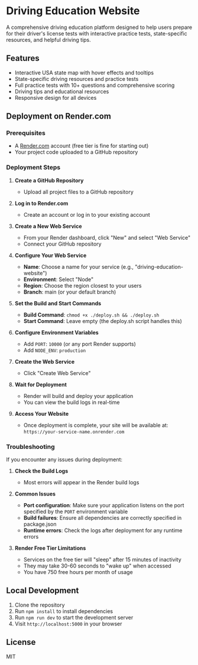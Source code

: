 # Driving Education Website

A comprehensive driving education platform designed to help users prepare for their driver's license tests with interactive practice tests, state-specific resources, and helpful driving tips.

## Features

- Interactive USA state map with hover effects and tooltips
- State-specific driving resources and practice tests
- Full practice tests with 10+ questions and comprehensive scoring
- Driving tips and educational resources
- Responsive design for all devices

## Deployment on Render.com

### Prerequisites

- A [Render.com](https://render.com) account (free tier is fine for starting out)
- Your project code uploaded to a GitHub repository

### Deployment Steps

1. **Create a GitHub Repository**
   - Upload all project files to a GitHub repository

2. **Log in to Render.com**
   - Create an account or log in to your existing account

3. **Create a New Web Service**
   - From your Render dashboard, click "New" and select "Web Service"
   - Connect your GitHub repository

4. **Configure Your Web Service**
   - **Name**: Choose a name for your service (e.g., "driving-education-website")
   - **Environment**: Select "Node"
   - **Region**: Choose the region closest to your users
   - **Branch**: main (or your default branch)

5. **Set the Build and Start Commands**
   - **Build Command**: `chmod +x ./deploy.sh && ./deploy.sh`
   - **Start Command**: Leave empty (the deploy.sh script handles this)

6. **Configure Environment Variables**
   - Add `PORT`: `10000` (or any port Render supports)
   - Add `NODE_ENV`: `production`

7. **Create the Web Service**
   - Click "Create Web Service"

8. **Wait for Deployment**
   - Render will build and deploy your application
   - You can view the build logs in real-time

9. **Access Your Website**
   - Once deployment is complete, your site will be available at: `https://your-service-name.onrender.com`

### Troubleshooting

If you encounter any issues during deployment:

1. **Check the Build Logs**
   - Most errors will appear in the Render build logs

2. **Common Issues**
   - **Port configuration**: Make sure your application listens on the port specified by the `PORT` environment variable
   - **Build failures**: Ensure all dependencies are correctly specified in package.json
   - **Runtime errors**: Check the logs after deployment for any runtime errors

3. **Render Free Tier Limitations**
   - Services on the free tier will "sleep" after 15 minutes of inactivity
   - They may take 30-60 seconds to "wake up" when accessed
   - You have 750 free hours per month of usage

## Local Development

1. Clone the repository
2. Run `npm install` to install dependencies
3. Run `npm run dev` to start the development server
4. Visit `http://localhost:5000` in your browser

## License

MIT